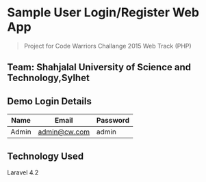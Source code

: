# Sample User Login/Register Web App
> Project for Code Warriors Challange 2015 Web Track (PHP)

## Team: Shahjalal University of Science and Technology,Sylhet

## Demo Login Details
Name | Email | Password
------------ | ------------- | -------------
Admin | admin@cw.com | admin

## Technology Used
Laravel 4.2
